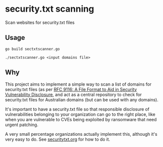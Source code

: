 # security.txt scanning

Scan websites for security.txt files

## Usage

`go build sectxtscanner.go`

`./sectxtscanner.go <input domains file>`

## Why

This project aims to implement a simple way to scan a list of domains for security.txt files (as per [RFC 9116: A File Format to Aid in Security Vulnerability Disclosure](https://www.rfc-editor.org/rfc/rfc9116.html), and act as a central repository to check for security.txt files for Australian domains (but can be used with any domains).

It's important to have a security.txt file so that responsible disclosure of vulnerabilities belonging to your organization can go to the right place, like when you are vulnerable to CVEs being exploited by ransomware that need urgent patching.

A very small percentage organizations actually implement this, although it's very easy to do. See [securitytxt.org](https://securitytxt.org/) for how to do it.

